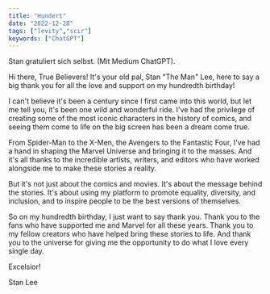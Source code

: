 ```yaml
---
title: "Hundert"
date: "2022-12-28"
tags: ["levity","scir"]
keywords: ["ChatGPT"]
---
```

Stan gratuliert sich selbst. (Mit Medium ChatGPT).

Hi there, True Believers! It's your old pal, Stan "The Man" Lee, here to say a big thank you for all the love and support on my hundredth birthday!

I can't believe it's been a century since I first came into this world, but let me tell you, it's been one wild and wonderful ride. I've had the privilege of creating some of the most iconic characters in the history of comics, and seeing them come to life on the big screen has been a dream come true.

From Spider-Man to the X-Men, the Avengers to the Fantastic Four, I've had a hand in shaping the Marvel Universe and bringing it to the masses. And it's all thanks to the incredible artists, writers, and editors who have worked alongside me to make these stories a reality.

But it's not just about the comics and movies. It's about the message behind the stories. It's about using my platform to promote equality, diversity, and inclusion, and to inspire people to be the best versions of themselves.

So on my hundredth birthday, I just want to say thank you. Thank you to the fans who have supported me and Marvel for all these years. Thank you to my fellow creators who have helped bring these stories to life. And thank you to the universe for giving me the opportunity to do what I love every single day.

Excelsior!

Stan Lee